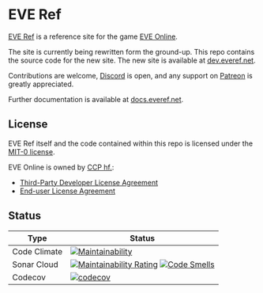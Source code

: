 # EVE Ref
[EVE Ref](https://everef.net/) is a reference site for the game [EVE Online](https://www.eveonline.com/).

The site is currently being rewritten form the ground-up.
This repo contains the source code for the new site.
The new site is available at [dev.everef.net](https://dev.everef.net/).

Contributions are welcome, [Discord](https://discord.gg/fZYPAxFyXG) is open, and any support on
[Patreon](https://www.patreon.com/everef) is greatly appreciated.

Further documentation is available at [docs.everef.net](https://docs.everef.net/).

## License
EVE Ref itself and the code contained within this repo is licensed under the [MIT-0 license](https://spdx.org/licenses/MIT-0.html).

EVE Online is owned by [CCP hf.](https://www.ccpgames.com/):
* [Third-Party Developer License Agreement](https://developers.eveonline.com/license-agreement)
* [End-user License Agreement](https://community.eveonline.com/support/policies/eve-eula-en/)

## Status
| Type         | Status                                                                                                                                                                                                                                                                                                                                                                                        |
|--------------|-----------------------------------------------------------------------------------------------------------------------------------------------------------------------------------------------------------------------------------------------------------------------------------------------------------------------------------------------------------------------------------------------|
| Code Climate | [![Maintainability](https://api.codeclimate.com/v1/badges/6434b94d68f18eb4afde/maintainability)](https://codeclimate.com/github/autonomouslogic/eve-ref/maintainability)                                                                                                                                                                                                                      |
| Sonar Cloud  | [![Maintainability Rating](https://sonarcloud.io/api/project_badges/measure?project=autonomouslogic_eve-ref&metric=sqale_rating)](https://sonarcloud.io/summary/new_code?id=autonomouslogic_eve-ref) [![Code Smells](https://sonarcloud.io/api/project_badges/measure?project=autonomouslogic_eve-ref&metric=code_smells)](https://sonarcloud.io/summary/new_code?id=autonomouslogic_eve-ref) |
| Codecov      | [![codecov](https://codecov.io/gh/autonomouslogic/eve-ref/branch/main/graph/badge.svg?token=7IPHFXdwWM)](https://codecov.io/gh/autonomouslogic/eve-ref)                                                                                                                                                                                                                                       |
